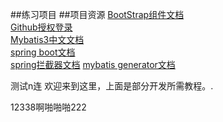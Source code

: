 ##练习项目
##项目资源
[BootStrap组件文档](https://v3.bootcss.com/components/)<br>
[Github授权登录](https://developer.github.com/apps/building-oauth-apps/creating-an-oauth-app/)<br>
[Mybatis3中文文档](https://mybatis.org/mybatis-3/zh/getting-started.html)<br>
[spring boot文档](https://docs.spring.io/spring-boot/docs/2.2.0.RC1/reference/htmlsingle/)<br>
[]()
[spring拦截器文档](https://docs.spring.io/spring/docs/5.0.3.RELEASE/spring-framework-reference/web.html#spring-web)
[mybatis generator文档](http://mybatis.org/generator/configreference/table.html)


测试n连
欢迎来到这里，上面是部分开发所需教程。.

12338啊啪啪啪222

